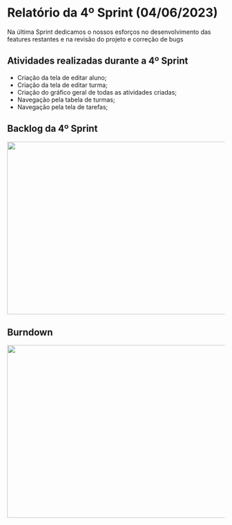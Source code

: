 <h1>Relatório da 4º Sprint (04/06/2023)</h1>

<p>Na última Sprint dedicamos o nossos esforços no desenvolvimento das features restantes e na revisão do projeto e correção de bugs</p>

<h2>Atividades realizadas durante a 4º Sprint </h2>
  <ul>
      <li>Criação da tela de editar aluno;</li>
      <li>Criação da tela de editar turma;</li>
      <li>Criação do gráfico geral de todas as atividades criadas;</li>
      <li>Navegação pela tabela de turmas;</li>
      <li>Navegação pela tela de tarefas;</li>
  </ul>
  
  <h2>Backlog da 4º Sprint</h2>
      <img style="width: 800px; height:400px" src="https://github.com/apiFatec/API-2-Semestre-Bertoti/assets/111647763/c94726ab-587b-4887-9b57-29d72422e495"</img>
  <h2>Burndown</h2>
    <img style="width: 800px; height:400px" src="https://github.com/apiFatec/API-2-Semestre-Bertoti/assets/111647763/b2c757ef-14a7-4026-bfa6-b59ccc705498"</img>
